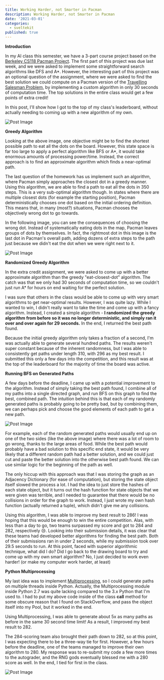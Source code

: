```yaml
---
title: Working Harder, not Smarter in Pacman
description: Working Harder, not Smarter in Pacman
date: '2021-03-01'
categories:
  - sveltekit
published: true
---
```


**Introduction**

In my AI class this semester, we have a 3-part course project based on the [Berkeley CS118 Pacman Project](http://ai.berkeley.edu/project_overview.html). The first part of this project was due last week, and we were asked to implement some straightforward search algorithms like DFS and A*. However, the interesting part of this project was an optional question of the assignment, where we were asked to find the best solution we could compute on a Pacman version of the [Travelling Salesman Problem](https://en.wikipedia.org/wiki/Travelling_salesman_problem), by implementing a custom algorithm in only 30 seconds of computation time. The top solutions in the entire class would get a few points of extra credit!

In this post, I'll show how I got to the top of my class's leaderboard, without actually needing to coming up with a new algorithm of my own.

![Post Image](https://miro.medium.com/max/1868/1*AksaWYwhXxpDXwgdvkfghQ.png)

**Greedy Algorithm**

Looking at the above image, one objective might be to find the shortest possible path to eat all the dots on the board. However, this state space is far too large to apply a perfect algorithm like BFS or A*, it would take enormous amounts of processing power/time. Instead, the correct approach is to find an approximate algorithm which finds a near-optimal path.

The last question of the homework has us implement such an algorithm, where Pacman simply approaches the closest dot in a greedy manner. Using this algorithm, we are able to find a path to eat all the dots in 350 steps. This is a very sub-optimal algorithm though. In states where there are multiple closest dots (for example the starting position), Pacman deterministically chooses one dot based on the initial ordering definition. This means that, in many (most?) situations, Pacman chooses the objectively wrong dot to go towards.

In the following image, you can see the consequences of choosing the wrong dot. Instead of systematically eating dots in the map, Pacman leaves groups of dots by themselves. In fact, the rightmost dot in this image is the last dot in Pacman's overall path, adding dozens of extra steps to the path just because we didn't eat the dot when we were right next to it.

![Post Image](https://saumikn.com/wp-content/uploads/2021/02/image-1024x490.png)

**Randomized Greedy Algorithm**

In the extra credit assignment, we were asked to come up with a better approximate algorithm than the greedy "eat-closest-dot" algorithm. The catch was that we only had 30 seconds of computation time, so we couldn't just run A* for hours on end waiting for the perfect solution.

I was sure that others in the class would be able to come up with very smart algorithms to get near-optimal results. However, I was quite lazy. While I wanted to win, I didn't really want to take the time and come up with a fancy algorithm. Instead, I created a simple algorithm - **I randomized the greedy algorithm from before so it was no longer deterministic, and simply ran it over and over again for 29 seconds.** In the end, I returned the best path found.

Because the initial greedy algorithm only takes a fraction of a second, I'm was actually able to generate several hundred paths. The results weren't super constant because of the inherent randomness, but I was able to consistently get paths under length 310, with 296 as my best result. I submitted this only a few days into the competition, and this result was at the top of the leaderboard for the majority of time the board was active.

**Running BFS on Generated Paths**

A few days before the deadline, I came up with a potential improvement to the algorithm. Instead of simply taking the best path found, I combine all of my paths into a single directed graph, and run BFS on this graph to find the best, combined path. The intuition behind this is that each of my randomly generated paths is probably going to be pretty bad, but by combining them, we can perhaps pick and choose the good elements of each path to get a new path.

![Post Image](https://saumikn.com/wp-content/uploads/2021/02/image-1.png)

For example, each of the random generated paths would usually end up on one of the two sides (like the above image) where there was a lot of room to go wrong, thanks to the large areas of food. While the best path would probably have a bad solution to this specific end state, it would be very likely that a different random path had a better solution, and we could just cut and paste the better solution into the otherwise best path found. We can use similar logic for the beginning of the path as well.

The only hiccup with this approach was that I was storing the graph as an Adjacency Dictionary (for ease of computation), but storing the state object itself slowed the process a lot. I had the idea to just store the hashes of each state object, but it turns out the hash function for state objects that we were given was terrible, and I needed to guarantee that there would be no collisions in order for the graph to work. Instead, I just wrote my own hash function (actually returned a tuple), which didn't give me any collisions.

Using this algorithm, I was able to improve my best result to 286! I was hoping that this would be enough to win the entire competition. Alas, with less than a day to go, two teams surpassed my score and got to 284 and 282, respectively 😢. Looking into their submission details, it was clear that these teams had developed better algorithms for finding the best path. Both of their submissions ran in under 2 seconds, while my submission took over 29.5 seconds to run. At this point, faced with superior algorithmic technique, what did I do? Did I go back to the drawing board to try and come up with my own smart algorithm? No, I just decided to work even harder! (or make my computer work harder, at least)

**Python Multiprocessing**

My last idea was to implement [Multiprocessing](https://docs.python.org/2.7/library/multiprocessing.html), so I could generate paths on multiple threads inside Python. Actually, the Multiprocessing module inside Python 2.7 was quite lacking compared to the 3.x Python that I'm used to. I had to put my above code inside of the class __call__ method for some obscure reason that I found on StackOverflow, and pass the object itself into my Pool, but it worked in the end.

Using Multiprocessing, I was able to generate about 5x as many paths as before in the same 30 second time limit! As a result, I improved my best result to 282.

The 284-scoring team also brought their path down to 282, so at this point, I was expecting there to be a three-way tie for first. However, a few hours before the deadline, one of the teams managed to improve their own algorithm to 280. My response was to re-submit my code a few more times to the autograder, and the RNG gods eventually blessed me with a 280 score as well. In the end, I tied for first in the class.

![Post Image](https://saumikn.com/wp-content/uploads/2021/02/image-3-1024x790.png)


